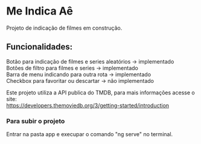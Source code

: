 # Me Indica Aê

Projeto de indicação de filmes em construção.

## Funcionalidades:
Botão para indicação de filmes e series aleatórios -> implementado   
Botões de filtro para filmes e series -> implementado   
Barra de menu indicando para outra rota -> implementado   
Checkbox para favoritar ou descartar -> não implementado   

Este projeto utiliza a API publica do TMDB, para mais informações acesse o site:   
https://developers.themoviedb.org/3/getting-started/introduction   


### Para subir o projeto

Entrar na pasta app e execupar o comando "ng serve" no terminal.



